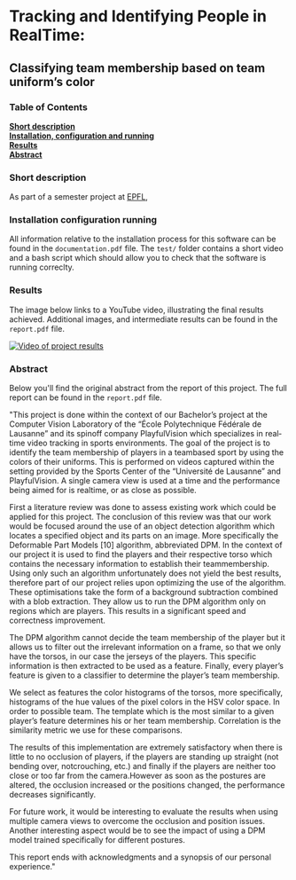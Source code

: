 # Tracking and Identifying People in Real­Time:
## Classifying team membership based on team uniform’s color

### Table of Contents
**[Short description](#short-description)**  
**[Installation, configuration and running](#installation-configuration-running)**  
**[Results](#results)**  
**[Abstract](#Abstract)**  

### Short description
As part of a semester project at [EPFL](www.epfl.ch),


### Installation configuration running
All information relative to the installation process for this software can be found in the `documentation.pdf` file. The `test/` folder contains a short video and a bash script which should allow you to check that the software is running correclty.

### Results
The image below links to a YouTube video, illustrating the final results achieved. Additional images, and intermediate results can be found in the `report.pdf` file.

[![Video of project results](http://img.youtube.com/vi/pOEk0HC6Kvc/0.jpg)](http://www.youtube.com/watch?v=pOEk0HC6Kvc)

### Abstract
Below you'll find the original abstract from the report of this project. The full report can be found in the `report.pdf` file.


"This project is done within the context of our Bachelor’s project at the Computer Vision Laboratory of the “École Polytechnique Fédérale de Lausanne” and its spin­off company PlayfulVision which specializes in real­time video tracking in sports environments. The goal of the project is to identify the team membership of players in a team­based sport by using the colors of their uniforms. This is performed on videos captured within the setting provided by the Sports Center of the “Université de Lausanne” and PlayfulVision. A single camera view is used at a time and the performance being aimed for is real­time, or as close as possible.

First a literature review was done to assess existing work which could be applied for this project. The conclusion of this review was that our work would be focused around the use of an object detection algorithm which locates a specified object and its parts on an image. More specifically the Deformable Part Models [10] algorithm, abbreviated DPM. In the context of our project it is used to find the players and their respective torso which contains the necessary information to establish their team­membership. Using only such an algorithm unfortunately does not yield the best results, therefore part of our project relies upon optimizing the use of the algorithm. These optimisations take the form of a background subtraction combined with a blob extraction. They allow us to run the DPM algorithm only on regions which are players. This results in a significant speed and correctness improvement.

The DPM algorithm cannot decide the team membership of the player but it allows us to filter out the irrelevant information on a frame, so that we only have the torsos, in our case the jerseys of the players. This specific information is then extracted to be used as a feature. Finally, every player’s feature is given to a classifier to determine the player’s team membership.

We select as features the color histograms of the torsos, more specifically, histograms of the hue values of the pixel colors in the HSV color space. In order to possible team. The template which is the most similar to a given player’s feature determines his or her team membership. Correlation is the similarity metric we use for these comparisons.

The results of this implementation are extremely satisfactory when there is little to no occlusion of players, if the players are standing up straight (not bending over, notcrouching, etc.) and finally if the players are neither too close or too far from the camera.However as soon as the postures are altered, the occlusion increased or the positions changed, the performance decreases significantly.

For future work, it would be interesting to evaluate the results when using multiple camera views to overcome the occlusion and position issues. Another interesting aspect would be to see the impact of using a DPM model trained specifically for different postures.

This report ends with acknowledgments and a synopsis of our personal experience."
